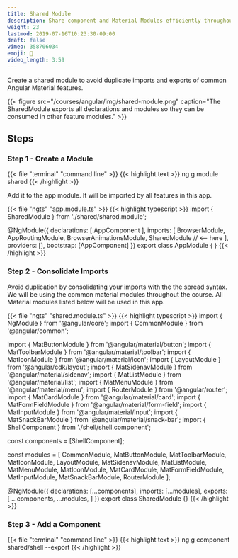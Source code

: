 ```yaml
---
title: Shared Module
description: Share component and Material Modules efficiently throughout the app
weight: 23
lastmod: 2019-07-16T10:23:30-09:00
draft: false
vimeo: 358706034
emoji: 🤝
video_length: 3:59
---
```


Create a shared module to avoid duplicate imports and exports of common Angular Material features. 

{{< figure src="/courses/angular/img/shared-module.png" caption="The SharedModule exports all declarations and modules so they can be consumed in other feature modules." >}}

## Steps

### Step 1 - Create a Module

{{< file "terminal" "command line" >}}
{{< highlight text >}}
ng g module shared
{{< /highlight >}}

Add it to the app module. It will be imported by all features in this app. 

{{< file "ngts" "app.module.ts" >}}
{{< highlight typescript >}}
import { SharedModule } from './shared/shared.module';

@NgModule({
  declarations: [
    AppComponent
  ],
  imports: [
    BrowserModule,
    AppRoutingModule,
    BrowserAnimationsModule,
    SharedModule // <-- here
  ],
  providers: [],
  bootstrap: [AppComponent]
})
export class AppModule { }
{{< /highlight >}}

### Step 2 - Consolidate Imports

Avoid duplication by consolidating your imports with the the spread syntax. We will be using the common material modules throughout the course. All Material modules listed below will be used in this app. 

{{< file "ngts" "shared.module.ts" >}}
{{< highlight typescript >}}
import { NgModule } from '@angular/core';
import { CommonModule } from '@angular/common';

import { MatButtonModule } from '@angular/material/button';
import { MatToolbarModule } from '@angular/material/toolbar';
import { MatIconModule } from '@angular/material/icon';
import { LayoutModule } from '@angular/cdk/layout';
import { MatSidenavModule } from '@angular/material/sidenav';
import { MatListModule } from '@angular/material/list';
import { MatMenuModule } from '@angular/material/menu';
import { RouterModule } from '@angular/router';
import { MatCardModule } from '@angular/material/card';
import { MatFormFieldModule } from '@angular/material/form-field';
import { MatInputModule } from '@angular/material/input';
import { MatSnackBarModule } from '@angular/material/snack-bar';
import { ShellComponent } from './shell/shell.component';

const components = [ShellComponent];

const modules = [
  CommonModule,
  MatButtonModule,
  MatToolbarModule,
  MatIconModule,
  LayoutModule,
  MatSidenavModule,
  MatListModule,
  MatMenuModule,
  MatIconModule,
  MatCardModule,
  MatFormFieldModule,
  MatInputModule,
  MatSnackBarModule,
  RouterModule
];

@NgModule({
  declarations: [...components],
  imports: [...modules],
  exports: [
    ...components,
    ...modules,
  ]
})
export class SharedModule {}
{{< /highlight >}}

### Step 3 - Add a Component

{{< file "terminal" "command line" >}}
{{< highlight text >}}
ng g component shared/shell --export 
{{< /highlight >}}
